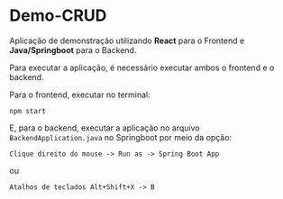 # Demo-CRUD
Aplicação de demonstração utilizando **React** para o Frontend e **Java/Springboot** para o Backend.

Para executar a aplicação, é necessário executar ambos o frontend e o backend.

Para o frontend, executar no terminal:

```npm start```

E, para o backend, executar a aplicação no arquivo `BackendApplication.java` no Springboot por meio da opção:

```Clique direito do mouse -> Run as -> Spring Boot App```

ou

```Atalhos de teclados Alt+Shift+X -> B```
